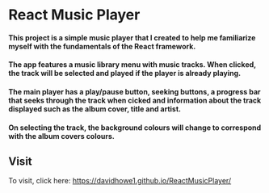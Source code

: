 # React Music Player

#### This project is a simple music player that I created to help me familiarize myself with the fundamentals of the React framework.

#### The app features a music library menu with music tracks. When clicked, the track will be selected and played if the player is already playing.

#### The main player has a play/pause button, seeking buttons, a progress bar that seeks through the track when cicked and information about the track displayed such as the album cover, title and artist.

#### On selecting the track, the background colours will change to correspond with the album covers colours.

## Visit

To visit, click here: https://davidhowe1.github.io/ReactMusicPlayer/
